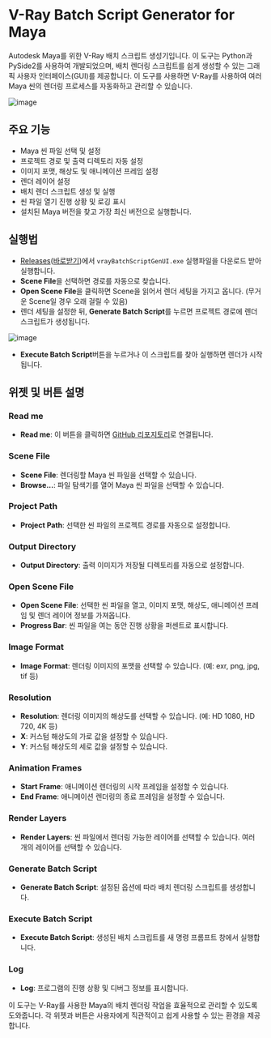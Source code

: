 # V-Ray Batch Script Generator for Maya

Autodesk Maya를 위한 V-Ray 배치 스크립트 생성기입니다. 
이 도구는 Python과 PySide2를 사용하여 개발되었으며, 배치 렌더링 스크립트를 쉽게 생성할 수 있는 그래픽 사용자 인터페이스(GUI)를 제공합니다. 
이 도구를 사용하면 V-Ray를 사용하여 여러 Maya 씬의 렌더링 프로세스를 자동화하고 관리할 수 있습니다.

![image](https://github.com/CharlieYang0040/MayaScriptsRepo/assets/129147417/9ffa9c97-d2bb-4486-b25e-37ecd8fba728)

## 주요 기능

- Maya 씬 파일 선택 및 설정
- 프로젝트 경로 및 출력 디렉토리 자동 설정
- 이미지 포맷, 해상도 및 애니메이션 프레임 설정
- 렌더 레이어 설정
- 배치 렌더 스크립트 생성 및 실행
- 씬 파일 열기 진행 상황 및 로깅 표시
- 설치된 Maya 버전을 찾고 가장 최신 버전으로 실행합니다.

## 실행법

- [Releases](https://github.com/CharlieYang0040/MayaScriptsRepo/releases)([바로받기](https://github.com/CharlieYang0040/MayaScriptsRepo/releases/download/v0.1.0/vrayBatchScriptGenUI.exe))에서 `vrayBatchScriptGenUI.exe` 실행파일을 다운로드 받아 실행합니다.
- **Scene File**을 선택하면 경로를 자동으로 찾습니다.
- **Open Scene File**을 클릭하면 Scene을 읽어서 렌더 세팅을 가지고 옵니다. (무거운 Scene일 경우 오래 걸릴 수 있음)
- 렌더 세팅을 설정한 뒤, **Generate Batch Script**를 누르면 프로젝트 경로에 렌더 스크립트가 생성됩니다.

![image](https://github.com/CharlieYang0040/MayaScriptsRepo/assets/129147417/61941acb-9b2b-4234-86c0-3db08063fdb4)

- **Execute Batch Script**버튼을 누르거나 이 스크립트를 찾아 실행하면 렌더가 시작됩니다.


## 위젯 및 버튼 설명

### Read me
- **Read me**: 이 버튼을 클릭하면 [GitHub 리포지토리](https://github.com/CharlieYang0040/MayaScriptsRepo/tree/main/vrayBatchScriptGenUI)로 연결됩니다.

### Scene File
- **Scene File**: 렌더링할 Maya 씬 파일을 선택할 수 있습니다.
- **Browse...**: 파일 탐색기를 열어 Maya 씬 파일을 선택할 수 있습니다.

### Project Path
- **Project Path**: 선택한 씬 파일의 프로젝트 경로를 자동으로 설정합니다.

### Output Directory
- **Output Directory**: 출력 이미지가 저장될 디렉토리를 자동으로 설정합니다.

### Open Scene File
- **Open Scene File**: 선택한 씬 파일을 열고, 이미지 포맷, 해상도, 애니메이션 프레임 및 렌더 레이어 정보를 가져옵니다.
- **Progress Bar**: 씬 파일을 여는 동안 진행 상황을 퍼센트로 표시합니다.

### Image Format
- **Image Format**: 렌더링 이미지의 포맷을 선택할 수 있습니다. (예: exr, png, jpg, tif 등)

### Resolution
- **Resolution**: 렌더링 이미지의 해상도를 선택할 수 있습니다. (예: HD 1080, HD 720, 4K 등)
- **X**: 커스텀 해상도의 가로 값을 설정할 수 있습니다.
- **Y**: 커스텀 해상도의 세로 값을 설정할 수 있습니다.

### Animation Frames
- **Start Frame**: 애니메이션 렌더링의 시작 프레임을 설정할 수 있습니다.
- **End Frame**: 애니메이션 렌더링의 종료 프레임을 설정할 수 있습니다.

### Render Layers
- **Render Layers**: 씬 파일에서 렌더링 가능한 레이어를 선택할 수 있습니다. 여러 개의 레이어를 선택할 수 있습니다.

### Generate Batch Script
- **Generate Batch Script**: 설정된 옵션에 따라 배치 렌더링 스크립트를 생성합니다.

### Execute Batch Script
- **Execute Batch Script**: 생성된 배치 스크립트를 새 명령 프롬프트 창에서 실행합니다.

### Log
- **Log**: 프로그램의 진행 상황 및 디버그 정보를 표시합니다.

이 도구는 V-Ray를 사용한 Maya의 배치 렌더링 작업을 효율적으로 관리할 수 있도록 도와줍니다. 각 위젯과 버튼은 사용자에게 직관적이고 쉽게 사용할 수 있는 환경을 제공합니다.
